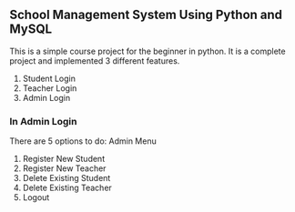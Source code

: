 ## School Management System Using Python and MySQL

This is a simple course project for the beginner in python. 
It is a complete project and implemented 3 different features.  
1. Student Login
2. Teacher Login
3. Admin Login

### In Admin Login
There are 5 options to do:
Admin Menu
1. Register New Student
2. Register New Teacher
3. Delete Existing Student
4. Delete Existing Teacher
5. Logout
